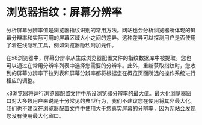 # 浏览器指纹：屏幕分辨率

分析屏幕分辨率值是浏览器指纹识别的常用方法。网站也会分析浏览器所体现的屏幕分辨率和实际可用的屏幕区域大小之间的差异。这种差异可以探测用户是否使用了着在线隐私工具，例如浏览器隐私附加元件。

在x8浏览器中，屏幕分辨率从生成浏览器配置文件的指纹数据库中被提取。您也可以通过在常用分辨率列表中选择您需要的分辨率。此外，重新获取指纹时，您收到的屏幕分辨率下拉列表和屏幕分辨率都将根据您在概览页面所选的操作系统进行相应的调整。

x8浏览器将运行浏览器配置文件中所设浏览器分辨率的最大值。最大化浏览器窗口对大多数用户来说是十分常见的典型行为，我们不建议您在使用将其非最大化。我们也不建议在浏览器配置文件中使用大于您真实屏幕的分辨率，因为网站会发现您没有使用最大化窗口。
